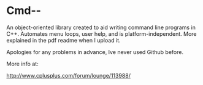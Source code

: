 Cmd--
=====

An object-oriented library created to aid writing command line programs in C++.
Automates menu loops, user help, and is platform-independent. More explained in the pdf readme when I upload it.

Apologies for any problems in advance, Ive never used Github before.

More info at:

http://www.cplusplus.com/forum/lounge/113988/
